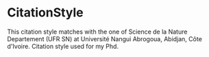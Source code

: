 # CitationStyle
This citation style matches with the one of Science de la Nature Departement (UFR SN) at Université Nangui Abrogoua, Abidjan, Côte d'Ivoire. Citation style used for my Phd. 
